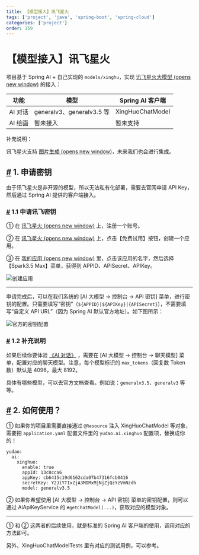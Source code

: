 ```yaml
---
title: 【模型接入】讯飞星火
tags: ['project', 'java', 'spring-boot', 'spring-cloud']
categories: ['project']
order: 159
---
```

# 【模型接入】讯飞星火

项目基于 Spring AI + 自己实现的 `models/xinghu`，实现 [讯飞星火大模型  (opens new window)](https://xinghuo.xfyun.cn/sparkapi) 的接入：

 

| 功能 | 模型 | Spring AI 客户端 |
| --- | --- | --- |
| AI 对话 | generalv3、generalv3.5 等 | XingHuoChatModel |
| AI 绘画 | 暂未接入 | 暂未支持 |

 补充说明：

 讯飞星火支持 [图片生成  (opens new window)](https://www.xfyun.cn/doc/spark/ImageGeneration.html)，未来我们也会进行集成。

 ## [#](#_1-申请密钥) 1. 申请密钥

 由于讯飞星火是非开源的模型，所以无法私有化部署，需要去官网申请 API Key，然后通过 Spring AI 提供的客户端接入。

 ### [#](#_1-1-申请讯飞密钥) 1.1 申请讯飞密钥

 ① 在 [讯飞星火  (opens new window)](https://xinghuo.xfyun.cn/sparkapi) 上，注册一个账号。

 ② 在 [讯飞星火  (opens new window)](https://xinghuo.xfyun.cn/sparkapi) 上，点击【免费试用】按钮，创建一个应用。

 ③ 在 [我的应用  (opens new window)](https://console.xfyun.cn/app/myapp) 里，点击该应用的名字，然后选择【Spark3.5 Max】菜单，获得到 APPID、APISecret、APIKey。

 ![创建应用](https://cloud.iocoder.cn/img/AI%E6%89%8B%E5%86%8C/%E6%A8%A1%E5%9E%8B%E6%8E%A5%E5%85%A5/%E8%AE%AF%E9%A3%9E-%E5%88%9B%E5%BB%BA%E5%BA%94%E7%94%A8.png)

 

---

 申请完成后，可以在我们系统的 [AI 大模型 -> 控制台 -> API 密钥] 菜单，进行密钥的配置。只需要填写“密钥”（`${APPID}|${APIKey}|{APISecret}`），不需要填写“自定义 API URL”（因为 Spring AI 默认官方地址）。如下图所示：

 ![官方的密钥配置](https://cloud.iocoder.cn/img/AI%E6%89%8B%E5%86%8C/%E6%A8%A1%E5%9E%8B%E6%8E%A5%E5%85%A5/%E8%AE%AF%E9%A3%9E%E6%98%9F%E7%81%AB-%E5%AE%98%E6%96%B9.png)

 ### [#](#_1-2-补充说明) 1.2 补充说明

 如果后续你要体验 [《AI 对话》](/ai/chat/) ，需要在 [AI 大模型 -> 控制台 -> 聊天模型] 菜单，配置对应的聊天模型。注意，每个模型标识的 `max_tokens`（回复数 Token 数）默认是 4096，最大 8192。

 具体有哪些模型，可以去官方文档查看。例如说：`generalv3.5`、`generalv3` 等等。

 ## [#](#_2-如何使用) 2. 如何使用？

 ① 如果你的项目里需要直接通过 `@Resource` 注入 XingHuoChatModel 等对象，需要把 `application.yaml` 配置文件里的 `yudao.ai.xinghuo` 配置项，替换成你的！

 
```
yudao:
  ai:
    xinghuo:
      enable: true
      appId: 13c8cca6
      appKey: cb6415c19d6162cda07b47316fcb0416
      secretKey: Y2JiYTIxZjA3MDMxMjNjZjQzYzVmNzdh
      model: generalv3.5

```
② 如果你希望使用 [AI 大模型 -> 控制台 -> API 密钥] 菜单的密钥配置，则可以通过 AiApiKeyService 的 `#getChatModel(...)`，获取对应的模型对象。

 

---

 ① 和 ② 这两者的后续使用，就是标准的 Spring AI 客户端的使用，调用对应的方法即可。

 另外，XingHuoChatModelTests 里有对应的测试用例，可以参考。

